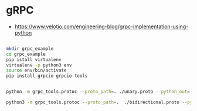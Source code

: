 # gRPC


- https://www.velotio.com/engineering-blog/grpc-implementation-using-python


```bash

mkdir grpc_example
cd grpc_example
pip istall virtualenv
virtualenv -p python3 env
source env/bin/activate
pip install grpcio grpcio-tools


python -m grpc_tools.protoc --proto_path=. ./unary.proto --python_out=. --grpc_python_out=.

python3 -m grpc_tools.protoc --proto_path=.  ./bidirectional.proto --python_out=. --grpc_python_out=. 


```
